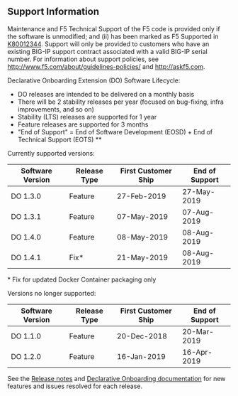 ## Support Information

Maintenance and F5 Technical Support of the F5 code is provided only if the software is unmodified; and (ii) has been marked as F5 Supported in [K80012344](https://support.f5.com/csp/article/K80012344). Support will only be provided to customers who have an existing BIG-IP support contract associated with a valid BIG-IP serial number. For information about support policies, see http://www.f5.com/about/guidelines-policies/ and http://askf5.com.

 Declarative Onboarding Extension (DO) Software Lifecycle:
* DO releases are intended to be delivered on a monthly basis
* There will be 2 stability releases per year (focused on bug-fixing, infra improvements, and so on)
* Stability (LTS) releases are supported for 1 year
* Feature releases are supported for 3 months
* "End of Support" = End of Software Development (EOSD) + End of Technical Support (EOTS) **

Currently supported versions:

| Software Version  | Release Type  | First Customer Ship |End of Support   |
|------------------ |---------------|---------------------|-----------------|
| DO 1.3.0	        | Feature	    | 27-Feb-2019	      | 27-May-2019     |
| DO 1.3.1	        | Feature	    | 07-May-2019	      | 07-Aug-2019     |
| DO 1.4.0	        | Feature	    | 08-May-2019	      | 08-Aug-2019     |
| DO 1.4.1          | Fix*          | 21-May-2019         | 08-Aug-2019     |

\* Fix for updated Docker Container packaging only

Versions no longer supported:

| Software Version | Release Type  | First Customer Ship | End of  Support |
|------------------|---------------|---------------------|-----------------|
| DO 1.1.0         | Feature       | 20-Dec-2018         | 20-Mar-2019     |
| DO 1.2.0         | Feature       | 16-Jan-2019         | 16-Apr-2019     |

See the [Release notes](https://github.com/F5Networks/f5-declarative-onboarding/releases) and [Declarative Onboarding documentation](https://clouddocs.f5.com/products/extensions/f5-declarative-onboarding/latest/) for new features and issues resolved for each release.

